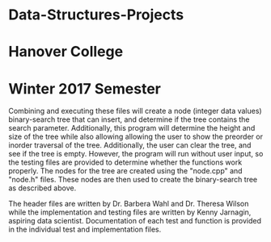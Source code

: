 # Data-Structures-Projects
# Hanover College
# Winter 2017 Semester

Combining and executing these files will create a node (integer data values) binary-search tree that can insert, and determine
if the tree contains the search parameter. Additionally, this program will determine the height and size of the tree while also allowing
allowing the user to show the preorder or inorder traversal of the tree. Additionally, the user can clear the tree, and see if the tree is 
empty. However, the program will run without user input, so the testing files are provided to determine whether the functions work
properly. The nodes for the tree are created using the "node.cpp" and "node.h" files. These nodes are then used to create the binary-search
tree as described above.


The header files are written by Dr. Barbera Wahl and Dr. Theresa Wilson while the implementation and testing files are written
by Kenny Jarnagin, aspiring data scientist. Documentation of each test and function is provided in the individual test and implementation
files.


